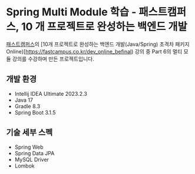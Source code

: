 # Spring Multi Module 학습 - 패스트캠퍼스, 10 개 프로젝트로 완성하는 백엔드 개발

[패스트캠퍼스](https://fastcampus.co.kr)의 [10개 프로젝트로 완성하는 백엔드 개발(Java/Spring) 초격차 패키지 Online)[https://fastcampus.co.kr/dev_online_befinal) 강의 중
Part 6의 멀티 모듈 강의를 수강하며 만든 프로젝트입니다.

## 개발 환경

* Intellij IDEA Ultimate 2023.2.3
* Java 17
* Gradle 8.3
* Spring Boot 3.1.5

## 기술 세부 스펙

* Spring Web
* Spring Data JPA
* MySQL Driver
* Lombok

